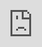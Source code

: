 ```yaml
---
category: documentary
createdAt: 2021-08-02T01:33:56.877Z
title: Distant Mardi Gras
description: '2020 New Orleans Film Festival official selection. Shot entirely
  on Super 8mm, "Distant Mardi Gras" is an experimental short that combines
  footage of Mardi Gras 2020 in New Orleans with Zoom interviews of 8 revelers
  talking about their experience in quarantine.  '
cover: https://pbs.twimg.com/media/EjRoYGhWsAElq4D?format=jpg&name=900x900
---
```

<div class="video-container"><iframe src="https://player.vimeo.com/video/504456554?badge=0&amp;autopause=0&amp;player_id=0&amp;app_id=58479" frameborder="0" allow="autoplay; fullscreen; picture-in-picture" allowfullscreen style="position:absolute;top:0;left:0;width:100%;height:100%;" title="&amp;#039;Distant Mardi Gras&amp;#039;"></iframe></div><script src="https://player.vimeo.com/api/player.js"></script>